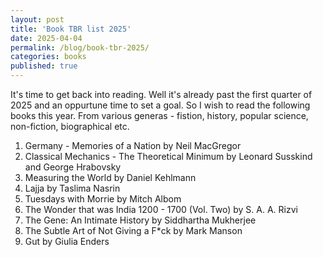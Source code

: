 ```yaml
---
layout: post
title: 'Book TBR list 2025'
date: 2025-04-04
permalink: /blog/book-tbr-2025/
categories: books
published: true
---
```



It's time to get back into reading. Well it's already past the first quarter of 2025 and an oppurtune time to set a goal. So I wish to read the following books this year. From various generas - fistion, history, popular science, non-fiction, biographical etc.

1. Germany - Memories of a Nation by Neil MacGregor
2. Classical Mechanics - The Theoretical Minimum by Leonard Susskind and George Hrabovsky
3. Measuring the World by Daniel Kehlmann
4. Lajja by Taslima Nasrin
5. Tuesdays with Morrie by Mitch Albom
6. The Wonder that was India 1200 - 1700 (Vol. Two) by S. A. A. Rizvi
7. The Gene: An Intimate History by Siddhartha Mukherjee
8. The Subtle Art of Not Giving a F*ck by Mark Manson
9. Gut by Giulia Enders